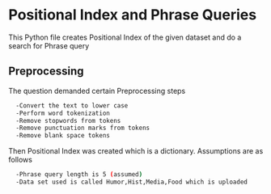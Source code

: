 
# Positional Index and Phrase Queries


This Python file creates Positional Index of the given dataset and do a search for Phrase query


## Preprocessing

The question demanded certain Preprocessing steps

```bash
  -Convert the text to lower case
  -Perform word tokenization
  -Remove stopwords from tokens
  -Remove punctuation marks from tokens
  -Remove blank space tokens
```

Then Positional Index was created which is a dictionary. Assumptions are as follows

```bash
  -Phrase query length is 5 (assumed)
  -Data set used is called Humor,Hist,Media,Food which is uploaded

```
